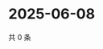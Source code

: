# 2025-06-08

共 0 条

<!-- BEGIN ZHIHUQUESTIONS -->
<!-- 最后更新时间 Sun Jun 08 2025 03:08:28 GMT+0800 (China Standard Time) -->

<!-- END ZHIHUQUESTIONS -->

